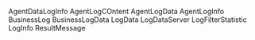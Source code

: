 AgentDataLogInfo
AgentLogCOntent
AgentLogData
AgentLogInfo
BusinessLog
BusinessLogData
LogData
LogDataServer
LogFilterStatistic
LogInfo
ResultMessage